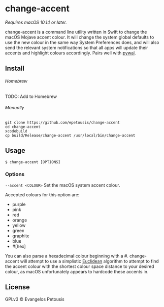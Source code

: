#  change-accent

*Requires macOS 10.14 or later.*

change-accent is a command line utility written in Swift to change the macOS Mojave accent colour. It will change the system global defaults to use the new colour in the same way System Preferences does, and will also send the relevant system notifications so that all apps will update their accents and highlight colours accordingly. Pairs well with [pywal](https://github.com/dylanaraps/pywal).

## Install

###### Homebrew

TODO: Add to Homebrew

###### Manually

```
git clone https://github.com/epetousis/change-accent
cd change-accent
xcodebuild
cp build/Release/change-accent /usr/local/bin/change-accent
```

## Usage

`$ change-accent [OPTIONS]`

### Options
`--accent <COLOUR>`
Set the macOS system accent colour.

Accepted colours for this option are:
- purple
- pink
- red
- orange
- yellow
- green
- graphite
- blue
- #[hex]

You can also parse a hexadecimal colour beginning with a #. change-accent will attempt to use a simplistic [Euclidean](https://en.wikipedia.org/wiki/Color_difference#Euclidean) algorithm to attempt to find the accent colour with the shortest colour space distance to your desired colour, as macOS unfortunately appears to hardcode these accents in.

## License

GPLv3 © Evangelos Petousis
